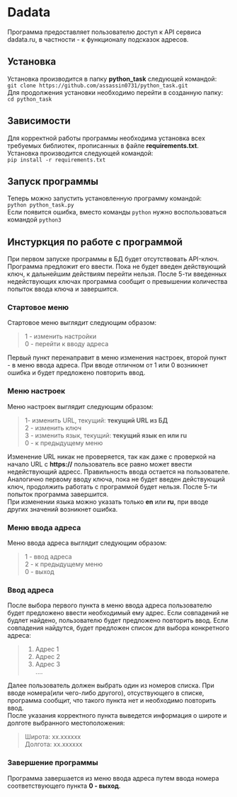 # Dadata
Программа предоставляет пользователю доступ к API сервиса dadata.ru, в частности - к функционалу подсказок адресов.
## Установка
Установка производится в папку **python_task** следующей командой:  
`git clone https://github.com/assassin0731/python_task.git`  
Для продолжения установки необходимо перейти в созданную папку:  
`cd python_task`
## Зависимости
Для корректной работы программы необходима установка всех требуемых библиотек, прописанных в файле **requirements.txt**.  
Установка производится следующей командой:  
`pip install -r requirements.txt`
## Запуск программы
Теперь можно запустить установленную программу командой:  
`python python_task.py`  
Если появится ошибка, вместо команды `python` нужно воспользоваться командой `python3`
## Инстуркция по работе с программой
При первом запуске программы в БД будет отсутствовать API-ключ. Программа предложит его ввести. Пока не будет введен действующий ключ, к дальнейшим действиям перейти нельзя. После 5-ти введенных недействующих ключах программа сообщит о превышении количества попыток ввода ключа и завершится.
### Стартовое меню
Стартовое меню выглядит следующим образом:  
> 1 - изменить настройки  
> 0 - перейти к вводу адреса  

Первый пункт перенаправит в меню изменения настроек, второй пункт - в меню ввода адреса. При вводе отличном от 1 или 0 возникнет ошибка и будет предложено повторить ввод.
### Меню настроек
Меню настроек выглядит следующим образом:  
> 1- изменить URL, текущий: **текущий URL из БД**  
> 2 - изменить ключ  
> 3 - изменить язык, текущий: **текущий язык en или ru**  
> 0 - к предыдущему меню

Изменение URL никак не проверяется, так как даже с проверкой на начало URL с __**https://**__ пользователь все равно может ввести недействующий адресс. Правильность ввода остается на пользователе.  
Аналогично первому вводу ключа, пока не будет введен действующий ключ, продолжить работать с программой будет нельзя. После 5-ти попыток программа завершится.  
При изменении языка можно указать только **en** или **ru**, при вводе других значений возникнет ошибка.
### Меню ввода адреса
Меню ввода адреса выглядит следующим образом:  
> 1 - ввод адреса  
> 2 - к предыдущему меню  
> 0 - выход
### Ввод адреса
После выбора первого пункта в меню ввода адреса пользователю будет предложено ввести необходимый ему адрес. Если совпадений не будлет найдено, пользователю будет предложено повторить ввод. Если совпадения найдутся, будет предложен список для выбора конкретного адреса:  
> 1) Адрес 1  
> 2) Адрес 2  
> 3) Адрес 3  
>    ....  

Далее пользователь должен выбрать один из номеров списка. При вводе номера(или чего-либо другого), отсуствующего в списке, программа сообщит, что такого пункта нет и необходимо повторить ввод.  
После указания корректного пункта выведется информация о широте и долготе выбранного местоположения:
> Широта: xx.xxxxxx  
> Долгота: xx.xxxxxx
### Завершение программы
Программа завершается из меню ввода адреса путем ввода номера соответствующего пункта **0 - выход**.
